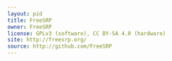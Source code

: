 ```yaml
---
layout: pid
title: FreeSRP
owner: FreeSRP
license: GPLv3 (software), CC BY-SA 4.0 (hardware)
site: http://freesrp.org/
source: http://github.com/FreeSRP
---
```

